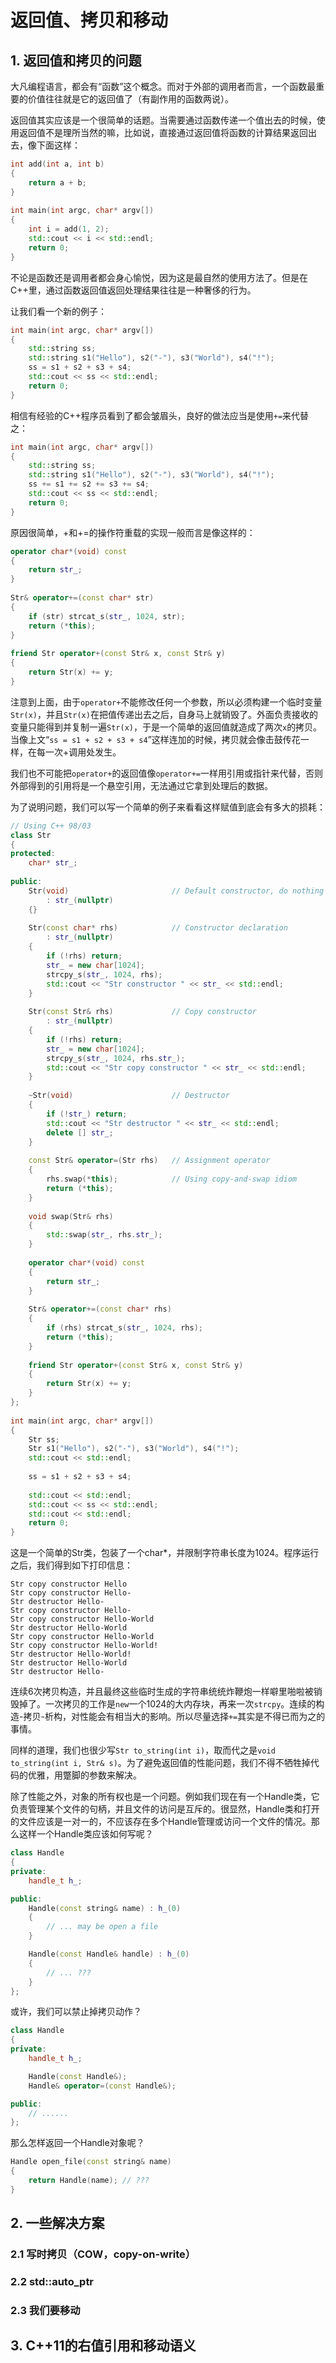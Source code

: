 # 返回值、拷贝和移动

## 1. 返回值和拷贝的问题

大凡编程语言，都会有“函数”这个概念。而对于外部的调用者而言，一个函数最重要的价值往往就是它的返回值了（有副作用的函数两说）。

返回值其实应该是一个很简单的话题。当需要通过函数传递一个值出去的时候，使用返回值不是理所当然的嘛，比如说，直接通过返回值将函数的计算结果返回出去，像下面这样：

```C++
int add(int a, int b)
{
    return a + b;
}
 
int main(int argc, char* argv[])
{
    int i = add(1, 2);
    std::cout << i << std::endl;
    return 0;
}
```

不论是函数还是调用者都会身心愉悦，因为这是最自然的使用方法了。但是在C++里，通过函数返回值返回处理结果往往是一种奢侈的行为。

让我们看一个新的例子：

```C++
int main(int argc, char* argv[])
{
    std::string ss;
    std::string s1("Hello"), s2("-"), s3("World"), s4("!");
    ss = s1 + s2 + s3 + s4;
    std::cout << ss << std::endl;
    return 0;
}
```

相信有经验的C++程序员看到了都会皱眉头，良好的做法应当是使用`+=`来代替之：

```C++
int main(int argc, char* argv[])
{
    std::string ss;
    std::string s1("Hello"), s2("-"), s3("World"), s4("!");
    ss += s1 += s2 += s3 += s4;
    std::cout << ss << std::endl;
    return 0;
}
```

原因很简单，+和+=的操作符重载的实现一般而言是像这样的：

```C++
operator char*(void) const
{
    return str_;
}
 
Str& operator+=(const char* str)
{
    if (str) strcat_s(str_, 1024, str);
    return (*this);
}
 
friend Str operator+(const Str& x, const Str& y)
{
    return Str(x) += y;
}
```

注意到上面，由于`operator+`不能修改任何一个参数，所以必须构建一个临时变量`Str(x)`，并且`Str(x)`在把值传递出去之后，自身马上就销毁了。外面负责接收的变量只能得到并复制一遍`Str(x)`，于是一个简单的返回值就造成了两次`x`的拷贝。当像上文“`ss = s1 + s2 + s3 + s4`”这样连加的时候，拷贝就会像击鼓传花一样，在每一次+调用处发生。

我们也不可能把`operator+`的返回值像`operator+=`一样用引用或指针来代替，否则外部得到的引用将是一个悬空引用，无法通过它拿到处理后的数据。

为了说明问题，我们可以写一个简单的例子来看看这样赋值到底会有多大的损耗：

```C++
// Using C++ 98/03
class Str
{
protected:
    char* str_;
 
public:
    Str(void)                       // Default constructor, do nothing
        : str_(nullptr)
    {}
 
    Str(const char* rhs)            // Constructor declaration
        : str_(nullptr)
    {
        if (!rhs) return;
        str_ = new char[1024];
        strcpy_s(str_, 1024, rhs);
        std::cout << "Str constructor " << str_ << std::endl;
    }
 
    Str(const Str& rhs)             // Copy constructor
        : str_(nullptr)
    {
        if (!rhs) return;
        str_ = new char[1024];
        strcpy_s(str_, 1024, rhs.str_);
        std::cout << "Str copy constructor " << str_ << std::endl;
    }
 
    ~Str(void)                      // Destructor
    {
        if (!str_) return;
        std::cout << "Str destructor " << str_ << std::endl;
        delete [] str_;
    }
 
    const Str& operator=(Str rhs)   // Assignment operator
    {
        rhs.swap(*this);            // Using copy-and-swap idiom
        return (*this);
    }
 
    void swap(Str& rhs)
    {
        std::swap(str_, rhs.str_);
    }
 
    operator char*(void) const
    {
        return str_;
    }
 
    Str& operator+=(const char* rhs)
    {
        if (rhs) strcat_s(str_, 1024, rhs);
        return (*this);
    }
 
    friend Str operator+(const Str& x, const Str& y)
    {
        return Str(x) += y;
    }
};
 
int main(int argc, char* argv[])
{
    Str ss;
    Str s1("Hello"), s2("-"), s3("World"), s4("!");
    std::cout << std::endl;
 
    ss = s1 + s2 + s3 + s4;
 
    std::cout << std::endl;
    std::cout << ss << std::endl;
    std::cout << std::endl;
    return 0;
}
```

这是一个简单的Str类，包装了一个char*，并限制字符串长度为1024。程序运行之后，我们得到如下打印信息：

```
Str copy constructor Hello
Str copy constructor Hello-
Str destructor Hello-
Str copy constructor Hello-
Str copy constructor Hello-World
Str destructor Hello-World
Str copy constructor Hello-World
Str copy constructor Hello-World!
Str destructor Hello-World!
Str destructor Hello-World
Str destructor Hello-
```

连续6次拷贝构造，并且最终这些临时生成的字符串统统炸鞭炮一样噼里啪啦被销毁掉了。一次拷贝的工作是`new`一个1024的大内存块，再来一次`strcpy`。连续的构造-拷贝-析构，对性能会有相当大的影响。所以尽量选择`+=`其实是不得已而为之的事情。

同样的道理，我们也很少写`Str to_string(int i)`，取而代之是`void to_string(int i, Str& s)`。为了避免返回值的性能问题，我们不得不牺牲掉代码的优雅，用蹩脚的参数来解决。

除了性能之外，对象的所有权也是一个问题。例如我们现在有一个Handle类，它负责管理某个文件的句柄，并且文件的访问是互斥的。很显然，Handle类和打开的文件应该是一对一的，不应该存在多个Handle管理或访问一个文件的情况。那么这样一个Handle类应该如何写呢？

```C++
class Handle
{
private:
    handle_t h_;

public:
    Handle(const string& name) : h_(0)
    {
        // ... may be open a file
    }

    Handle(const Handle& handle) : h_(0)
    {
        // ... ???
    }
};
```

或许，我们可以禁止掉拷贝动作？

```C++
class Handle
{
private:
    handle_t h_;

    Handle(const Handle&);
    Handle& operator=(const Handle&);

public:
    // ......
};
```

那么怎样返回一个Handle对象呢？

```C++
Handle open_file(const string& name)
{
    return Handle(name); // ???
}
```

## 2. 一些解决方案

### 2.1 写时拷贝（COW，copy-on-write）

### 2.2 std::auto_ptr

### 2.3 我们要移动

## 3. C++11的右值引用和移动语义